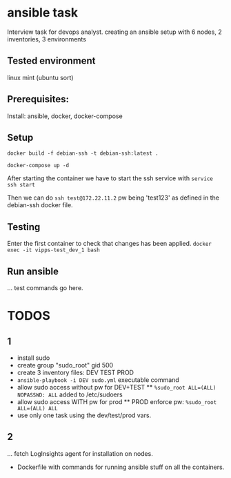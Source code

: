 # ansible task
Interview task for devops analyst. 
creating an ansible setup with 6 nodes, 2 inventories, 3 environments

## Tested environment
linux mint (ubuntu sort)

## Prerequisites: 
Install: ansible, docker, docker-compose

## Setup 
`docker build -f debian-ssh -t debian-ssh:latest .`

`docker-compose up -d `

After starting the container we have to start the ssh service with
`service ssh start`

Then we can do 
`ssh test@172.22.11.2` pw being 'test123' as defined in the debian-ssh docker file. 


## Testing
Enter the first container to check that changes has been applied.
`docker exec -it vipps-test_dev_1 bash`

## Run ansible
... test commands go here.


# TODOS

## 1

* install sudo 
* create group "sudo_root" gid 500
* create 3 inventory files: DEV TEST PROD
* `ansible-playbook -i DEV sudo.yml` executable command
* allow sudo access without pw for DEV+TEST
** `%sudo_root ALL=(ALL) NOPASSWD: ALL` added to /etc/sudoers
* allow sudo access WITH pw for prod
** PROD enforce pw: `%sudo_root ALL=(ALL) ALL`
* use only one task using the dev/test/prod vars. 

## 2
...
fetch LogInsights agent for installation on nodes. 

* Dockerfile with commands for running ansible stuff on all the containers.